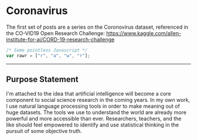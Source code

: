 # Coronavirus

The first set of posts are a series on the Coronovirus dataset, referenced in the CO-VID19 Open Research Challenge: https://www.kaggle.com/allen-institute-for-ai/CORD-19-research-challenge

```javascript
/* Some pointless Javascript */
var rawr = ["r", "a", "w", "r"];
```
----
## Purpose Statement

I'm attached to the idea that artificial intelligence will become a core component to social science research in the coming years. In my own work, I use natural language processing tools in order to make meaning out of huge datasets. The tools we use to understand the world are already more powerful and more accessible than ever. Researchers, teachers, and the like should feel empowered to identify and use statistical thinking in the pursuit of some objective truth. 

